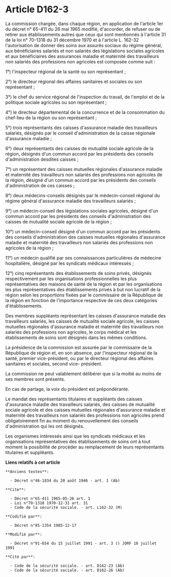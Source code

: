 # Article D162-3

La commission chargée, dans chaque région, en application de l'article 1er du décret n° 65-411 du 26 mai 1965 modifié,
d'accorder, de refuser ou de retirer aux établissements autres que ceux qui sont mentionnés à l'article 31 de la loi n°
70-1318 du 31 décembre 1970 et à l'article L. 162-32 l'autorisation de donner des soins aux assurés sociaux du régime
général, aux bénéficiaires salariés et non salariés des législations sociales agricoles et aux bénéficiaires des assurances
maladie et maternité des travailleurs non salariés des professions non agricoles est composée comme suit : 

1°) l'inspecteur régional de la santé ou son représentant ; 

2°) le directeur régional des affaires sanitaires et sociales ou son représentant ; 

3°) le chef du service régional de l'inspection du travail, de l'emploi et de la politique sociale agricoles ou son
représentant ;

4°) le directeur départemental de la concurrence et de la consommation du chef-lieu de la région ou son représentant ; 

5°) trois représentants des caisses d'assurance maladie des travailleurs salariés, désignés par le conseil d'administration
de la caisse régionale d'assurance maladie ; 

6°) deux représentants des caisses de mutualité sociale agricole de la région, désignés d'un commun accord par les présidents
des conseils d'administration desdites caisses ; 

7°) un représentant des caisses mutuelles régionales d'assurance maladie et maternité des travailleurs non salariés des
professions non agricoles de la région, désigné d'un commun accord par les présidents des conseils d'administration de ces
caisses ; 

8°) deux médecins-conseils désignés par le médecin-conseil régional du régime général d'assurance maladie des travailleurs
salariés ; 

9°) un médecin-conseil des législations sociales agricoles, désigné d'un commun accord par les présidents des conseils
d'administration des caisses de mutualité sociale agricole de la région ; 

10°) un médecin-conseil désigné d'un commun accord par les présidents des conseils d'administration des caisses mutuelles
régionales d'assurance maladie et maternité des travailleurs non salariés des professions non agricoles de la région ; 

11°) un médecin qualifié par ses connaissances particulières de médecine hospitalière, désigné par les syndicats médicaux
intéressés ; 

12°) cinq représentants des établissements de soins privés, désignés respectivement par les organisations professionnelles
les plus représentatives des maisons de santé de la région et par les organisations les plus représentatives des
établissements privés à but non lucratif de la région selon les proportions fixées par le commissaire de la République de la
région en fonction de l'importance respective de ces deux catégories d'établissements. 

Des membres suppléants représentant les caisses d'assurance maladie des travailleurs salariés, les caisses de mutualité
sociale agricole, les caisses mutuelles régionales d'assurance maladie et maternité des travailleurs non salariés des
professions non agricoles, le corps médical et les établissements de soins sont désignés dans les mêmes conditions. 

La présidence de la commission est assurée par le commissaire de la République de région et, en son absence, par l'inspecteur
régional de la santé, premier vice-président, ou par le directeur régional des affaires sanitaires et sociales, second vice-
président. 

La commission ne peut valablement délibérer que si la moitié au moins de ses membres sont présents.

En cas de partage, la voix du président est prépondérante. 

Le mandat des représentants titulaires et suppléants des caisses d'assurance maladie des travailleurs salariés, des caisses
de mutualité sociale agricole et des caisses mutuelles régionales d'assurance maladie et maternité des travailleurs non
salariés des professions non agricoles prend obligatoirement fin au moment du renouvellement des conseils d'administration
qui les ont désignés.

Les organismes intéressés ainsi que les syndicats médicaux et les organisations représentatives des établissements de soins
ont à tout moment la possibilité de procéder au remplacement de leurs représentants titulaires et suppléants.

**Liens relatifs à cet article**

	**Anciens textes**:

	  - Décret n°46-1834 du 20 août 1946 - art. 1 (Ab)

	**Cite**:

	  - Décret n°65-411 1965-05-26 art. 1
	  - Loi n°70-1318 1970-12-31 art. 31
	  - Code de la sécurité sociale. - art. L162-32 (M)

	**Codifié par**:

	  - Décret n°85-1354 1985-12-17

	**Modifié par**:

	  - Décret n°91-654 du 15 juillet 1991 - art. 3 () JORF 16 juillet 1991

	**Cité par**:

	  - Code de la sécurité sociale. - art. D162-23 (Ab)
	  - Code de la sécurité sociale. - art. D162-26 (Ab)
